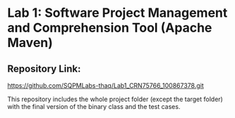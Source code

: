 # Lab 1: Software Project Management and Comprehension Tool (Apache Maven)
## Repository Link:
https://github.com/SQPMLabs-thaq/Lab1_CRN75766_100867378.git

This repository includes the whole project folder (except the target folder) with the final version of the binary class and the test cases.
